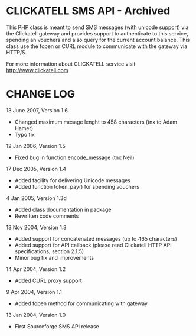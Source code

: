 # CLICKATELL SMS API - Archived

This PHP class is meant to send SMS messages (with unicode support) via 
the Clickatell gateway and provides support to authenticate to this service, 
spending an vouchers and also query for the current account balance. This class
use the fopen or CURL module to communicate with the gateway via HTTP/S.

For more information about CLICKATELL service visit http://www.clickatell.com

# CHANGE LOG
13 June 2007, Version 1.6

- Changed maximum mesage lenght to 458 characters (tnx to Adam Hamer)
- Typo fix

12 Jan 2006, Version 1.5

- Fixed bug in function encode_message (tnx Neil)

17 Dec 2005, Version 1.4

- Added facility for delivering Unicode messages
- Added function token_pay() for spending vouchers

4 Jan 2005, Version 1.3d

- Added class documentation in package
- Rewritten code comments

13 Nov 2004, Version 1.3

- Added support for concatenated messages (up to 465 characters)
- Added support for API callback (please read Clickatell HTTP API 
  specifications, section 2.1.5)
- Minor bug fix and improvements

14 Apr 2004, Version 1.2
- Added CURL proxy support 

9 Apr 2004, Version 1.1
- Added fopen method for communicating with gateway 

13 Jan 2004, Version 1.0
- First Sourceforge SMS API release 
